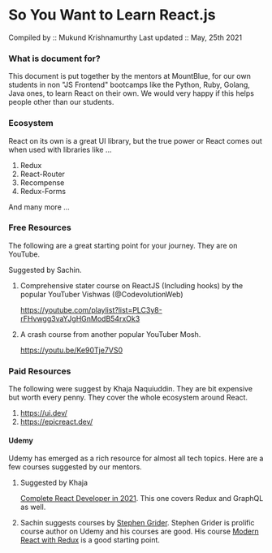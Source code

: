 # So You Want to Learn React.js

Compiled by :: Mukund Krishnamurthy
Last updated :: May, 25th 2021

### What is document for?

This document is put together by the mentors at MountBlue, for our own students in non "JS Frontend" bootcamps like the Python, Ruby, Golang, Java ones, to learn React on their own. We would very happy if this helps people other than our students.

### Ecosystem

React on its own is a great UI library, but the true power or React comes out when used with libraries like ...

1. Redux
2. React-Router
3. Recompense
4. Redux-Forms

And many more ...


### Free Resources

The following are a great starting point for your journey. They are on YouTube.

Suggested by Sachin.

1. Comprehensive stater course on ReactJS (Including hooks) by the popular YouTuber Vishwas (@CodevolutionWeb)

   https://youtube.com/playlist?list=PLC3y8-rFHvwgg3vaYJgHGnModB54rxOk3

2. A crash course from another popular YouTuber Mosh.

    https://youtu.be/Ke90Tje7VS0



### Paid Resources


The following were suggest by Khaja Naquiuddin. They are bit expensive but 
worth every penny. They cover the whole ecosystem around React.

1. https://ui.dev/
2. https://epicreact.dev/


#### Udemy

Udemy has emerged as a rich resource for almost all tech topics. Here are a few courses suggested by our mentors.


1. Suggested by Khaja

   [Complete React Developer in 2021](https://www.udemy.com/course/complete-react-developer-zero-to-mastery/). This one covers Redux and GraphQL as well.

2. Sachin suggests courses by [Stephen Grider](https://www.udemy.com/user/sgslo/).
   Stephen Grider is prolific course author on Udemy and his courses are good. His course [Modern React with Redux](https://www.udemy.com/course/react-redux/) is a good starting point.


